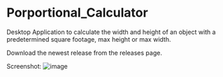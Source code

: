 # Porportional_Calculator
Desktop Application to calculate the width and height of an object with a predetermined square footage, max height or max width.

Download the newest release from the releases page.

Screenshot:
![image](https://user-images.githubusercontent.com/68248054/127368901-466d482c-dda7-49ff-b84a-857d760a1a5f.png)

